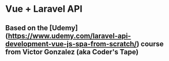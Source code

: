 # Vue + Laravel API
## Based on the [Udemy] (https://www.udemy.com/laravel-api-development-vue-js-spa-from-scratch/) course from Victor Gonzalez (aka Coder's Tape)
